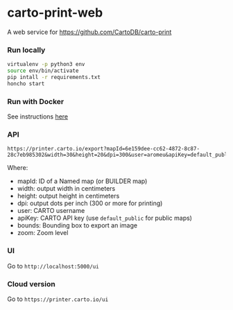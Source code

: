 # carto-print-web

A web service for https://github.com/CartoDB/carto-print

### Run locally

```sh
virtualenv -p python3 env
source env/bin/activate
pip intall -r requirements.txt
honcho start
```

### Run with Docker

See instructions [here](https://hub.docker.com/r/carto/printer/)

### API

```
https://printer.carto.io/export?mapId=6e159dee-cc62-4872-8c87-28c7eb985302&width=30&height=20&dpi=300&user=aromeu&apiKey=default_public&zoom=3&bounds=-135.04614041546196,16.786487115172083,-60.304506557194294,55.41477591055137
```

Where:

- mapId: ID of a Named map (or BUILDER map)
- width: output width in centimeters
- height: output height in centimeters
- dpi: output dots per inch (300 or more for printing)
- user: CARTO username
- apiKey: CARTO API key (use `default_public` for public maps)
- bounds: Bounding box to export an image
- zoom: Zoom level

### UI

Go to `http://localhost:5000/ui`

### Cloud version

Go to `https://printer.carto.io/ui`
